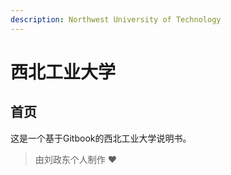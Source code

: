 ```yaml
---
description: Northwest University of Technology
---
```


# 西北工业大学

## 首页

这是一个基于Gitbook的西北工业大学说明书。

> 由刘政东个人制作 ❤

